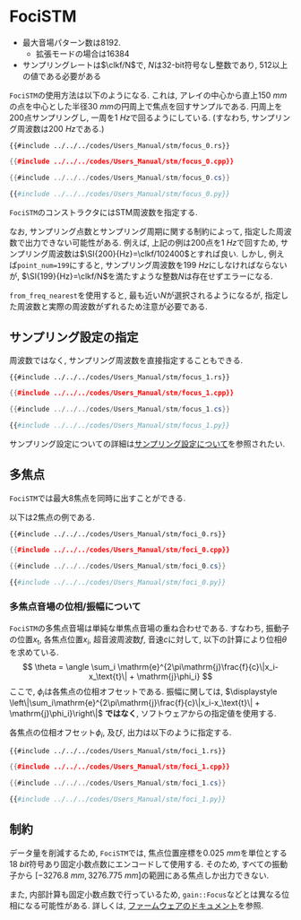 # FociSTM

- 最大音場パターン数は$8192$.
  - 拡張モードの場合は$16384$
- サンプリングレートは$\clkf/N$で, $N$は32-bit符号なし整数であり, $512$以上の値である必要がある

`FociSTM`の使用方法は以下のようになる.
これは, アレイの中心から直上$\SI{150}{mm}$の点を中心とした半径$\SI{30}{mm}$の円周上で焦点を回すサンプルである.
円周上を200点サンプリングし, 一周を$\SI{1}{Hz}$で回るようにしている. (すなわち, サンプリング周波数は$\SI{200}{Hz}$である.)

```rust,edition2021
{{#include ../../../codes/Users_Manual/stm/focus_0.rs}}
```

```cpp
{{#include ../../../codes/Users_Manual/stm/focus_0.cpp}}
```

```cs
{{#include ../../../codes/Users_Manual/stm/focus_0.cs}}
```

```python
{{#include ../../../codes/Users_Manual/stm/focus_0.py}}
```

`FociSTM`のコンストラクタにはSTM周波数を指定する.

なお, サンプリング点数とサンプリング周期に関する制約によって, 指定した周波数で出力できない可能性がある.
例えば, 上記の例は200点を$\SI{1}{Hz}$で回すため, サンプリング周波数は$\SI{200}{Hz}=\clkf/102400$とすれば良い.
しかし, 例えば`point_num=199`にすると, サンプリング周波数を$\SI{199}{Hz}$にしなければならないが, $\SI{199}{Hz}=\clkf/N$を満たすような整数$N$は存在せずエラーになる.

`from_freq_nearest`を使用すると, 最も近い$N$が選択されるようになるが, 指定した周波数と実際の周波数がずれるため注意が必要である.

## サンプリング設定の指定

周波数ではなく, サンプリング周波数を直接指定することもできる.

```rust,edition2021
{{#include ../../../codes/Users_Manual/stm/focus_1.rs}}
```

```cpp
{{#include ../../../codes/Users_Manual/stm/focus_1.cpp}}
```

```cs
{{#include ../../../codes/Users_Manual/stm/focus_1.cs}}
```

```python
{{#include ../../../codes/Users_Manual/stm/focus_1.py}}
```

サンプリング設定についての詳細は[サンプリング設定について](./../sampling_config.md)を参照されたい.

## 多焦点

`FociSTM`では最大8焦点を同時に出すことができる.

以下は2焦点の例である.

```rust,edition2021
{{#include ../../../codes/Users_Manual/stm/foci_0.rs}}
```

```cpp
{{#include ../../../codes/Users_Manual/stm/foci_0.cpp}}
```

```cs
{{#include ../../../codes/Users_Manual/stm/foci_0.cs}}
```

```python
{{#include ../../../codes/Users_Manual/stm/foci_0.py}}
```

### 多焦点音場の位相/振幅について

`FociSTM`の多焦点音場は単純な単焦点音場の重ね合わせである.
すなわち, 振動子の位置$x_\text{t}$, 各焦点位置$x_i$, 超音波周波数$f$, 音速$c$に対して, 以下の計算により位相$\theta$を求めている.
$$
\theta = \angle \sum_i \mathrm{e}^{2\pi\mathrm{j}\frac{f}{c}\|x_i-x_\text{t}\| + \mathrm{j}\phi_i}
$$
ここで, $\phi_i$は各焦点の位相オフセットである.
振幅に関しては, $\displaystyle \left\|\sum_i\mathrm{e}^{2\pi\mathrm{j}\frac{f}{c}\|x_i-x_\text{t}\| + \mathrm{j}\phi_i}\right\|$ **ではなく**, ソフトウェアからの指定値を使用する.

各焦点の位相オフセット$\phi_i$, 及び, 出力は以下のように指定する.

```rust,edition2021
{{#include ../../../codes/Users_Manual/stm/foci_1.rs}}
```

```cpp
{{#include ../../../codes/Users_Manual/stm/foci_1.cpp}}
```

```cs
{{#include ../../../codes/Users_Manual/stm/foci_1.cs}}
```

```python
{{#include ../../../codes/Users_Manual/stm/foci_1.py}}
```

## 制約

データ量を削減するため, `FociSTM`では, 焦点位置座標を$\SI{0.025}{mm}$を単位とする$\SI{18}{bit}$符号あり固定小数点数にエンコードして使用する.
そのため, すべての振動子から $[\SI{-3276.8}{mm}, \SI{3276.775}{mm}]$の範囲にある焦点しか出力できない.

また, 内部計算も固定小数点数で行っているため, `gain::Focus`などとは異なる位相になる可能性がある.
詳しくは, [ファームウェアのドキュメント](../../../Developer_Manual/fpga/stm.md)を参照.
